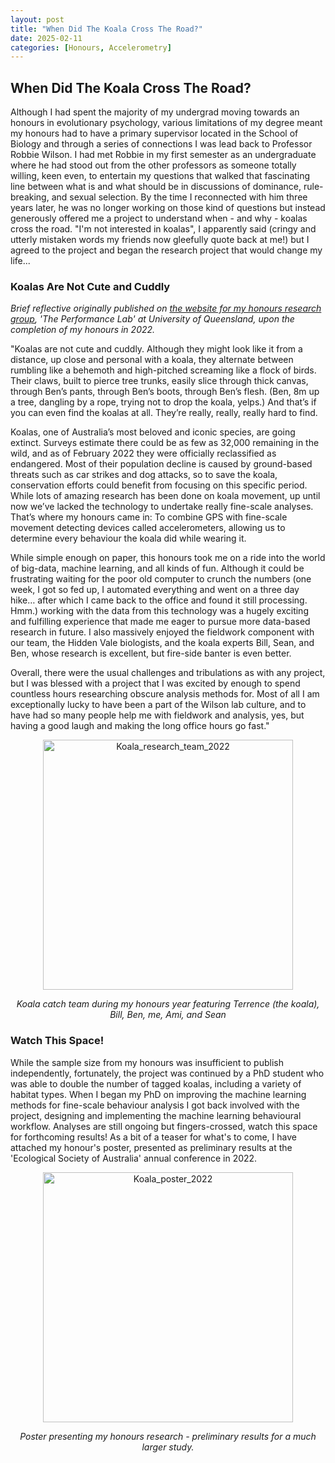 ```yaml
---
layout: post
title: "When Did The Koala Cross The Road?"
date: 2025-02-11
categories: [Honours, Accelerometry]
---
```

## When Did The Koala Cross The Road?
Although I had spent the majority of my undergrad moving towards an honours in evolutionary psychology, various limitations of my degree meant my honours had to have a primary supervisor located in the School of Biology and through a series of connections I was lead back to Professor Robbie Wilson. I had met Robbie in my first semester as an undergraduate where he had stood out from the other professors as someone totally willing, keen even, to entertain my questions that walked that fascinating line between what is and what should be in discussions of dominance, rule-breaking, and sexual selection. By the time I reconnected with him three years later, he was no longer working on those kind of questions but instead generously offered me a project to understand when - and why - koalas cross the road. "I'm not interested in koalas", I apparently said (cringy and utterly mistaken words my friends now gleefully quote back at me!) but I agreed to the project and began the research project that would change my life...

### Koalas Are Not Cute and Cuddly
_Brief reflective originally published on [the website for my honours research group](https://www.wilsonperformancelab.com/www.wilsonperformancelab.com/2022/11/15/koalas-are-not-cute-and-cuddly), 'The Performance Lab' at University of Queensland, upon the completion of my honours in 2022._

"Koalas are not cute and cuddly. Although they might look like it from a distance, up close and personal with a koala, they alternate between rumbling like a behemoth and high-pitched screaming like a flock of birds. Their claws, built to pierce tree trunks, easily slice through thick canvas, through Ben’s pants, through Ben’s boots, through Ben’s flesh. (Ben, 8m up a tree, dangling by a rope, trying not to drop the koala, yelps.) And that’s if you can even find the koalas at all. They’re really, really, really hard to find.

Koalas, one of Australia’s most beloved and iconic species, are going extinct. Surveys estimate there could be as few as 32,000 remaining in the wild, and as of February 2022 they were officially reclassified as endangered. Most of their population decline is caused by ground-based threats such as car strikes and dog attacks, so to save the koala, conservation efforts could benefit from focusing on this specific period. While lots of amazing research has been done on koala movement, up until now we’ve lacked the technology to undertake really fine-scale analyses. That’s where my honours came in: To combine GPS with fine-scale movement detecting devices called accelerometers, allowing us to determine every behaviour the koala did while wearing it.

While simple enough on paper, this honours took me on a ride into the world of big-data, machine learning, and all kinds of fun. Although it could be frustrating waiting for the poor old computer to crunch the numbers (one week, I got so fed up, I automated everything and went on a three day hike… after which I came back to the office and found it still processing. Hmm.) working with the data from this technology was a hugely exciting and fulfilling experience that made me eager to pursue more data-based research in future. I also massively enjoyed the fieldwork component with our team, the Hidden Vale biologists, and the koala experts Bill, Sean, and Ben, whose research is excellent, but fire-side banter is even better.

Overall, there were the usual challenges and tribulations as with any project, but I was blessed with a project that I was excited by enough to spend countless hours researching obscure analysis methods for. Most of all I am exceptionally lucky to have been a part of the Wilson lab culture, and to have had so many people help me with fieldwork and analysis, yes, but having a good laugh and making the long office hours go fast."

<div style="text-align: center;">
  <img width="400" alt="Koala_research_team_2022" src="https://github.com/user-attachments/assets/e7a665b4-8b7e-4317-85a1-8c248b5d1690" />
  <p><em>Koala catch team during my honours year featuring Terrence (the koala), Bill, Ben, me, Ami, and Sean</em></p>
</div>

### Watch This Space!
While the sample size from my honours was insufficient to publish independently, fortunately, the project was continued by a PhD student who was able to double the number of tagged koalas, including a variety of habitat types. When I began my PhD on improving the machine learning methods for fine-scale behaviour analysis I got back involved with the project, designing and implementing the machine learning behavioural workflow. Analyses are still ongoing but fingers-crossed, watch this space for forthcoming results! As a bit of a teaser for what's to come, I have attached my honour's poster, presented as preliminary results at the 'Ecological Society of Australia' annual conference in 2022. 

<div style="text-align: center;">
  <img width="400" alt="Koala_poster_2022" src="https://github.com/user-attachments/assets/2633b983-52a5-4508-b6ed-31412d222fc2" />
  <p><em>Poster presenting my honours research - preliminary results for a much larger study. </em></p>
</div>
